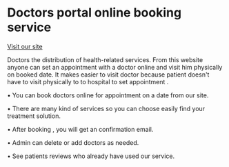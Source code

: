 # Doctors portal online booking service

[Visit our site](https://doctors-portal-348ac.web.app/)

Doctors the distribution of health-related services. From this website anyone can set an appointment with a doctor online and visit him physically on booked date. It makes easier to visit doctor because patient doesn't have to visit physically to to hospital to set appointment . 

• You can book doctors online for appointment on a date from our site.

• There are many kind of services so you can choose easily find your treatment solution.

• After booking , you will get an confirmation email. 

• Admin can delete or add doctors as needed.

• See patients reviews who already have used our service. 